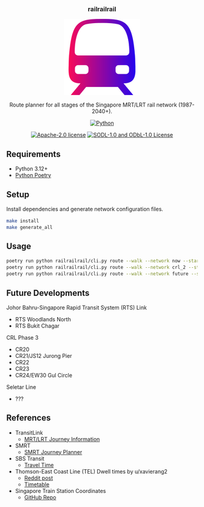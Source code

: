 <div align="center">
  <h3 align="center">railrailrail</h3>
  <img src="images/train.svg" alt="Train" width="200" height="200">

  <p align="center">
  Route planner for all stages of the Singapore MRT/LRT rail network (1987-2040+).
  </p>

  <p align="center">
  <a href="https://python.org"><img src="https://img.shields.io/badge/Python-FFD43B?style=for-the-badge&logo=python&logoColor=blue" alt="Python"/></a>
  </p>

  <p align="center">
  <a href="LICENSE"><img src="https://img.shields.io/badge/SOURCE_CODE_LICENSE-Apache--2.0-GREEN?style=for-the-badge" alt="Apache-2.0 license"/></a>
  <a href="LICENSE-DATASET"><img src="https://img.shields.io/badge/DATASET_LICENSE-SODL--1.0%20AND%20ODbL--1.0-GREEN?style=for-the-badge" alt="SODL-1.0 and ODbL-1.0 License"/></a>
  </p>
</div>

## Requirements

- Python 3.12+
- [Python Poetry](https://python-poetry.org)

## Setup

Install dependencies and generate network configuration files.

```bash
make install
make generate_all
```

## Usage

```bash
poetry run python railrailrail/cli.py route --walk --network now --start NS14 --end TE29
poetry run python railrailrail/cli.py route --walk --network crl_2 --start CR14 --end TE31
poetry run python railrailrail/cli.py route --walk --network future --start CR14 --end CC18
```

## Future Developments

Johor Bahru-Singapore Rapid Transit System (RTS) Link

- RTS Woodlands North
- RTS Bukit Chagar

CRL Phase 3

- CR20
- CR21/JS12 Jurong Pier
- CR22
- CR23
- CR24/EW30 Gul Circle

Seletar Line

- ???

## References

- TransitLink
  - [MRT/LRT Journey Information](https://www.transitlink.com.sg/eservice/eguide/rail_idx.php)
- SMRT
  - [SMRT Journey Planner](https://journey.smrt.com.sg)
- SBS Transit
  - [Travel Time](https://www.sbstransit.com.sg/travel-time)
- Thomson-East Coast Line (TEL) Dwell times by u/xavierang2
  - [Reddit post](https://www.reddit.com/r/singapore/comments/z6i58u/some_observations_about_the_thomsoneast_coast)
  - [Timetable](https://docs.google.com/document/d/1LO1lB0jptt8UJnlUYUd3KxYqSmKoyvIauf6DNYVlb5w)
- Singapore Train Station Coordinates
  - [GitHub Repo](https://github.com/elliotwutingfeng/singapore_train_station_coordinates)
